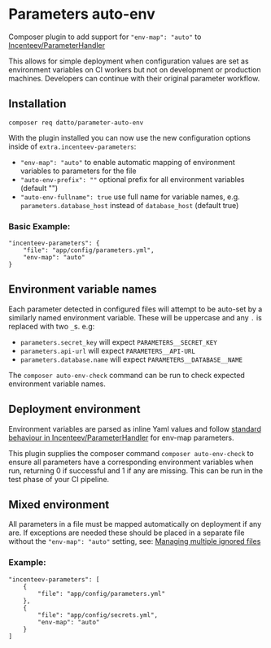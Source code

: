 # Parameters auto-env

Composer plugin to add support for `"env-map": "auto"` to
[Incenteev/ParameterHandler](https://github.com/Incenteev/ParameterHandler)

This allows for simple deployment when configuration values are set as environment variables on CI workers but not on
development or production machines. Developers can continue with their original parameter workflow.


## Installation

`composer req datto/parameter-auto-env`

With the plugin installed you can now use the new configuration options inside of `extra.incenteev-parameters`:
- `"env-map": "auto"` to enable automatic mapping of environment variables to parameters for the file
- `"auto-env-prefix": ""` optional prefix for all environment variables (default "")
- `"auto-env-fullname": true` use full name for variable names, e.g. `parameters.database_host` instead of
`database_host` (default true)

### Basic Example:
```
"incenteev-parameters": {
    "file": "app/config/parameters.yml",
    "env-map": "auto"
}
```


## Environment variable names

Each parameter detected in configured files will attempt to be auto-set by a similarly named environment variable. These
will be uppercase and any `.` is replaced with two `_`s. e.g:
- `parameters.secret_key` will expect `PARAMETERS__SECRET_KEY`
- `parameters.api-url` will expect `PARAMETERS__API-URL`
- `parameters.database.name` will expect `PARAMETERS__DATABASE__NAME`

The `composer auto-env-check` command can be run to check expected environment variable names.


## Deployment environment

Environment variables are parsed as inline Yaml values and follow [standard behaviour in Incenteev/ParameterHandler][1]
for env-map parameters.

This plugin supplies the composer command `composer auto-env-check` to ensure all parameters have a corresponding
environment variables when run, returning 0 if successful and 1 if any are missing. This can be run in the test phase
of your CI pipeline.

[1]: https://github.com/Incenteev/ParameterHandler#using-environment-variables-to-set-the-parameters


## Mixed environment

All parameters in a file must be mapped automatically on deployment if any are. If exceptions are needed these should be
placed in a separate file without the `"env-map": "auto"` setting, see: [Managing multiple ignored files][2]

### Example:
```
"incenteev-parameters": [
    {
        "file": "app/config/parameters.yml"
    },
    {
        "file": "app/config/secrets.yml",
        "env-map": "auto"
    }
]
```

[2]: https://github.com/Incenteev/ParameterHandler#managing-multiple-ignored-files
